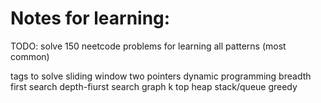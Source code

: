 # Notes for learning:
TODO:
solve 150 neetcode problems for learning all patterns (most common)


tags to solve
sliding window
two pointers
dynamic programming
breadth first search
depth-fiurst search
graph
k top
heap
stack/queue
greedy